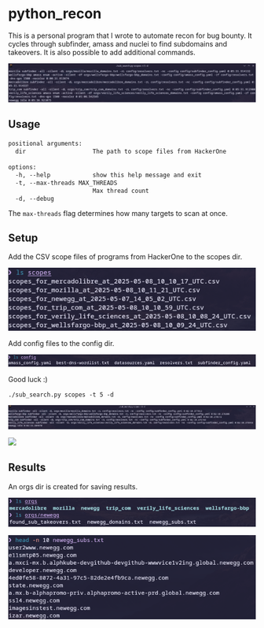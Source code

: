 # python_recon
This is a personal program that I wrote to automate recon for bug bounty. It cycles through subfinder, amass and nuclei to find subdomains and takeovers. It is also possible to add additional commands.

![search2](resources/search2.png)

## Usage
```nroff
positional arguments:
  dir                   The path to scope files from HackerOne

options:
  -h, --help            show this help message and exit
  -t, --max-threads MAX_THREADS
                        Max thread count
  -d, --debug
```
The ```max-threads``` flag determines how many targets to scan at once. 

## Setup

Add the CSV scope files of programs from HackerOne to the scopes dir.

![scopes](resources/scopes.png)

Add config files to the config dir.

![config](/resources/config.png)

Good luck :)

```
./sub_search.py scopes -t 5 -d
```
![search1](resources/search1.png)

![](resources/)

## Results
An orgs dir is created for saving results.

![ls_cmd](resources/orgs.png)

![found_subs](resources/newegg_subs.png)


